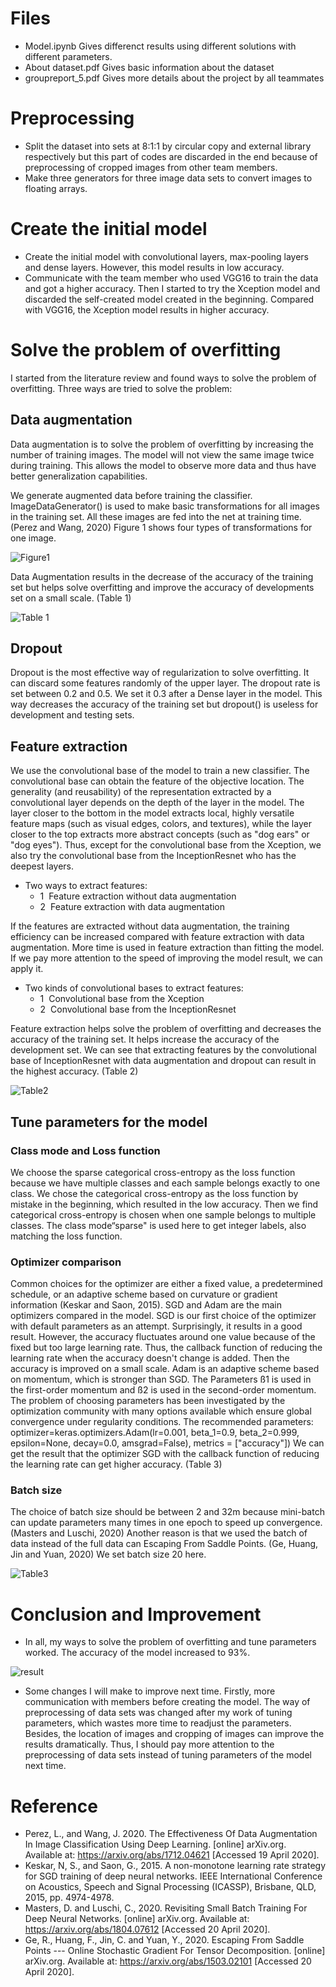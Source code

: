 # Files
* Model.ipynb 
  Gives differenct results using different solutions with different parameters.
* About dataset.pdf
  Gives basic information about the dataset
* groupreport_5.pdf
  Gives more details about the project by all teammates

# Preprocessing
* Split the dataset into sets at 8:1:1 by circular copy and external library respectively but this part of codes are discarded in the end because of preprocessing of cropped images from other team members.
 
* Make three generators for three image data sets to convert images to floating arrays.

# Create the initial model
* Create the initial model with convolutional layers, max-pooling layers and dense layers. However, this model results in low accuracy.
 
*  Communicate with the team member who used VGG16 to train the data and got a higher accuracy. Then I started to try the Xception model and discarded the self-created model created in the beginning. Compared with VGG16, the Xception model results in higher accuracy. 
	 
# Solve the problem of overfitting
I started from the literature review and found ways to solve the problem of overfitting. Three ways are tried to solve the problem:
 
## Data augmentation 
Data augmentation is to solve the problem of overfitting by increasing the number of training images. The model will not view the same image twice during training. This allows the model to observe more data and thus have better generalization capabilities.

We generate augmented data before training the classifier. ImageDataGenerator() is used to make basic transformations for all images in the training set. All these images are fed into the net at training time. (Perez and Wang, 2020) Figure 1 shows four types of transformations for one image. 

![Figure1](https://raw.githubusercontent.com/Jasmine216/Fine-grained-image-classification-Dog-Breeds/pictures/image.jpg)

Data Augmentation results in the decrease of the accuracy of the training set but helps solve overfitting and improve the accuracy of developments set on a small scale. (Table 1) 

![Table 1](https://raw.githubusercontent.com/Jasmine216/Fine-grained-image-classification-Dog-Breeds/pictures/table1.png)

## Dropout 
Dropout is the most effective way of regularization to solve overfitting. It can discard some features randomly of the upper layer. The dropout rate is set between 0.2 and 0.5. We set it 0.3 after a Dense layer in the model. This way decreases the accuracy of the training set but dropout() is useless for development and testing sets. 
## Feature extraction 
We use the convolutional base of the model to train a new classifier. The convolutional base can obtain the feature of the objective location. The generality (and reusability) of the representation extracted by a convolutional layer depends on the depth of the layer in the model. The layer closer to the bottom in the model extracts local, highly versatile feature maps (such as visual edges, colors, and textures), while the layer closer to the top extracts more abstract concepts (such as "dog ears" or "dog eyes"). Thus, except for the convolutional base from the Xception, we also try the convolutional base from the InceptionResnet who has the deepest layers. 
* Two ways to extract features: 
	* 1  Feature extraction without data augmentation 
	* 2  Feature extraction with data augmentation 

If the features are extracted without data augmentation, the training efficiency can be increased compared with feature extraction with data augmentation. More time is used in feature extraction than fitting the model. If we pay more attention to the speed of improving the model result, we can apply it. 
* Two kinds of convolutional bases to extract features: 
	* 1  Convolutional base from the Xception 
	* 2  Convolutional base from the InceptionResnet 

Feature extraction helps solve the problem of overfitting and decreases the accuracy of the training set. It helps increase the accuracy of the development set. We can see that extracting features by the convolutional base of InceptionResnet with data augmentation and dropout can result in the highest accuracy. (Table 2) 

![Table2](https://raw.githubusercontent.com/Jasmine216/Fine-grained-image-classification-Dog-Breeds/pictures/table2.png)

## Tune parameters for the model
### Class mode and Loss function 
We choose the sparse categorical cross-entropy as the loss function because we have multiple classes and each sample belongs exactly to one class. We chose the categorical cross-entropy as the loss function by mistake in the beginning, which resulted in the low accuracy. Then we find categorical cross-entropy is chosen when one sample belongs to multiple classes. The class mode“sparse" is used here to get integer labels, also matching the loss function.  
### Optimizer comparison 
Common choices for the optimizer are either a fixed value, a predetermined schedule, or an adaptive scheme based on curvature or gradient information (Keskar and Saon, 2015). SGD and Adam are the main optimizers compared in the model. 
SGD is our first choice of the optimizer with default parameters as an attempt. Surprisingly, it results in a good result. However, the accuracy fluctuates around one value because of the fixed but too large learning rate. Thus, the callback function of reducing the learning rate when the accuracy doesn't change is added. Then the accuracy is improved on a small scale.
Adam is an adaptive scheme based on momentum, which is stronger than SGD. The Parameters ß1 is used in the first-order momentum and ß2 is used in the second-order momentum. The problem of choosing parameters has been investigated by the optimization community with many options available which ensure global convergence under regularity conditions. The recommended parameters: 
optimizer=keras.optimizers.Adam(lr=0.001, beta_1=0.9, beta_2=0.999, epsilon=None, decay=0.0, amsgrad=False), metrics = ["accuracy"]) 
We can get the result that the optimizer SGD with the callback function of reducing the learning rate can get higher accuracy. (Table 3) 

### Batch size 
The choice of batch size should be between 2 and 32m because mini-batch can update parameters many times in one epoch to speed up convergence. (Masters and Luschi, 2020) Another reason is that we used the batch of data instead of the full data can Escaping From Saddle Points. (Ge, Huang, Jin and Yuan, 2020) We set batch size 20 here. 

![Table3](https://raw.githubusercontent.com/Jasmine216/Fine-grained-image-classification-Dog-Breeds/pictures/table3.png)
 
# Conclusion and Improvement

* In all, my ways to solve the problem of overfitting and tune parameters worked. The accuracy of the model increased to 93%.

![result](https://raw.githubusercontent.com/Jasmine216/Fine-grained-image-classification-Dog-Breeds/pictures/result.png)
 
* Some changes I will make to improve next time. Firstly, more communication with members before creating the model. The way of preprocessing of data sets was changed after my work of tuning parameters, which wastes more time to readjust the parameters. Besides, the location of images and cropping of images can improve the results dramatically. Thus, I should pay more attention to the preprocessing of data sets instead of tuning parameters of the model next time.
 
 
# Reference
* Perez, L., and Wang, J. 2020. The Effectiveness Of Data Augmentation In Image Classification Using Deep Learning. [online] arXiv.org. Available at: <https://arxiv.org/abs/1712.04621> [Accessed 19 April 2020]. 
* Keskar, N, S., and Saon, G., 2015. A non-monotone learning rate strategy for SGD training of deep neural networks. IEEE International Conference on Acoustics, Speech and Signal Processing (ICASSP), Brisbane, QLD, 2015, pp. 4974-4978.
* Masters, D. and Luschi, C., 2020. Revisiting Small Batch Training For Deep Neural Networks. [online] arXiv.org. Available at: <https://arxiv.org/abs/1804.07612> [Accessed 20 April 2020]. 
* Ge, R., Huang, F., Jin, C. and Yuan, Y., 2020. Escaping From Saddle Points --- Online Stochastic Gradient For Tensor Decomposition. [online] arXiv.org. Available at: <https://arxiv.org/abs/1503.02101> [Accessed 20 April 2020]. 
